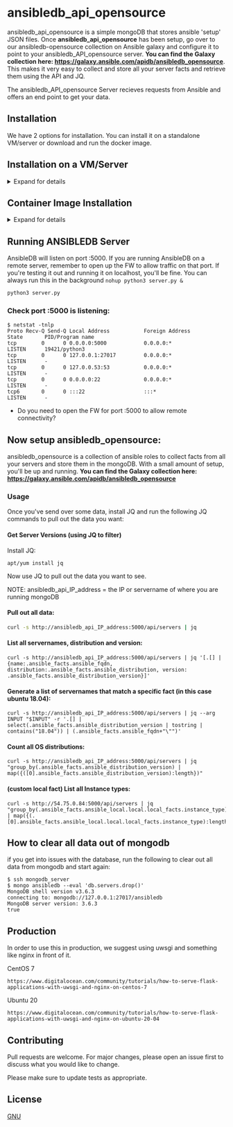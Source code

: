 # ansibledb_api_opensource

ansibledb_api_opensource is a simple mongoDB that stores ansible 'setup' JSON files. Once **ansibledb_api_opensource** has been setup, go over to our ansibledb-opensource collection on Ansible galaxy and configure it to point to your ansibledb_API_opensource server. **You can find the Galaxy collection here: https://galaxy.ansible.com/apidb/ansibledb_opensource**. This makes it very easy to collect and store all your server facts and retrieve them using the API and JQ.

The ansibledb_API_opensource Server recieves requests from Ansible and offers an end point to get your data.

## Installation
We have 2 options for installation. You can install it on a standalone VM/server or download and run the docker image.

## Installation on a VM/Server
<details>
 <summary>Expand for details</summary>
  <p>
   
One Line Install
```bash
wget -O - https://get.apidb.io/ansibledb_opensource | bash
```

<details>
 <summary>Expand for manual setup per OS</summary>
  <p>
    
Clone the Repository
```bash
$ git clone https://github.com/apidb-io/ansibledb_api_opensource.git
$ cd ansibledb_api_opensource/
```

## Install python3 and requirements

### YUM based Insturctions:
```bash
$ yum install python3
$ pip3 install -r requirements.txt
```

#### Install MongoDB Server (Community) from:
```url
https://www.mongodb.com/try/download/community
```

#### Example: Centos 8 (Mongo version 4.4)
```bash
wget https://repo.mongodb.org/yum/redhat/8/mongodb-org/4.4/x86_64/RPMS/mongodb-org-server-4.4.3-1.el8.x86_64.rpm
yum localinstall mongodb-org-server-4.4.3-1.el8.x86_64.rpm
systemctl start mongod 
systemctl enable mongod
systemctl status mongodb
```


### APT based Instructions:
```bash
$ apt-get update
$ apt install python3 python3-pip
$ pip3 install -r requirements.txt
```

#### Install MongoDB Server (Community) from:
```url
https://www.mongodb.com/try/download/community
```

#### Example: Ubuntu 18.04 (Mongo version 3.6)
```bash
apt install mongodb
systemctl enable --now mongodb
systemctl status mongodb
```

</p></details>

</p></details>

## Container Image Installation
<details>
 <summary>Expand for details</summary>
  <p>

### Pre-reqs
  * Install Docker for your OS distribution
  * Install (Docker-compose)[https://docs.docker.com/compose/install/] for your Linux Distribution



  </p></details>

## Running ANSIBLEDB Server
AnsibleDB will listen on port :5000. If you are running AnsibleDB on a remote server, remember to open up the FW to allow traffic on that port. If you're testing it out and running it on localhost, you'll be fine. You can always run this in the background ````nohup python3 server.py &````

```bash
python3 server.py
```


### Check port :5000 is listening:
````
$ netstat -tnlp
Proto Recv-Q Send-Q Local Address           Foreign Address         State       PID/Program name
tcp        0      0 0.0.0.0:5000            0.0.0.0:*               LISTEN      19421/python3
tcp        0      0 127.0.0.1:27017         0.0.0.0:*               LISTEN      -
tcp        0      0 127.0.0.53:53           0.0.0.0:*               LISTEN      -
tcp        0      0 0.0.0.0:22              0.0.0.0:*               LISTEN      -
tcp6       0      0 :::22                   :::*                    LISTEN      -
````
  * Do you need to open the FW for port :5000 to allow remote connectivity?


## Now setup ansibledb_opensource:
ansibledb_opensource is a collection of ansible roles to collect facts from all your servers and store them in the mongoDB. With a small amount of setup, you'll be up and running.
**You can find the Galaxy collection here: https://galaxy.ansible.com/apidb/ansibledb_opensource**

### Usage
Once you've send over some data, install JQ and run the following JQ commands to pull out the data you want:

#### Get Server Versions (using JQ to filter)

Install JQ:
````
apt/yum install jq
````

Now use JQ to pull out the data you want to see.

  NOTE: ansibledb_api_IP_address = the IP or servername of where you are running mongoDB
  
#### Pull out all data:
```bash
curl -s http://ansibledb_api_IP_address:5000/api/servers | jq
````

#### List all servernames, distribution and version:
````
curl -s http://ansibledb_api_IP_address:5000/api/servers | jq '[.[] | {name:.ansible_facts.ansible_fqdn, distribution:.ansible_facts.ansible_distribution, version: .ansible_facts.ansible_distribution_version}]'
````

#### Generate a list of servernames that match a specific fact (in this case ubuntu 18.04):
````
curl -s http://ansibledb_api_IP_address:5000/api/servers | jq --arg INPUT "$INPUT" -r '.[] | select(.ansible_facts.ansible_distribution_version | tostring | contains("18.04")) | (.ansible_facts.ansible_fqdn+"\"")'
````

#### Count all OS distributions:
````
curl -s http://ansibledb_api_IP_address:5000/api/servers | jq  "group_by(.ansible_facts.ansible_distribution_version) | map({([0].ansible_facts.ansible_distribution_version):length})"
````

#### (custom local fact) List all Instance types:
````
curl -s http://54.75.0.84:5000/api/servers | jq  "group_by(.ansible_facts.ansible_local.local.local_facts.instance_type) | map({(.[0].ansible_facts.ansible_local.local.local_facts.instance_type):length})"
````

## How to clear all data out of mongodb
if you get into issues with the database, run the following to clear out all data from mongodb and start again:
````
$ ssh mongodb_server
$ mongo ansibledb --eval 'db.servers.drop()'
MongoDB shell version v3.6.3
connecting to: mongodb://127.0.0.1:27017/ansibledb
MongoDB server version: 3.6.3
true
````

## Production
In order to use this in production, we suggest using uwsgi and something like nginx in front of it.

CentOS 7
```url
https://www.digitalocean.com/community/tutorials/how-to-serve-flask-applications-with-uwsgi-and-nginx-on-centos-7
``` 
Ubuntu 20
```url
https://www.digitalocean.com/community/tutorials/how-to-serve-flask-applications-with-uwsgi-and-nginx-on-ubuntu-20-04
```


## Contributing
Pull requests are welcome. For major changes, please open an issue first to discuss what you would like to change.

Please make sure to update tests as appropriate.

## License
[GNU](https://choosealicense.com/licenses/gpl-3.0/)
